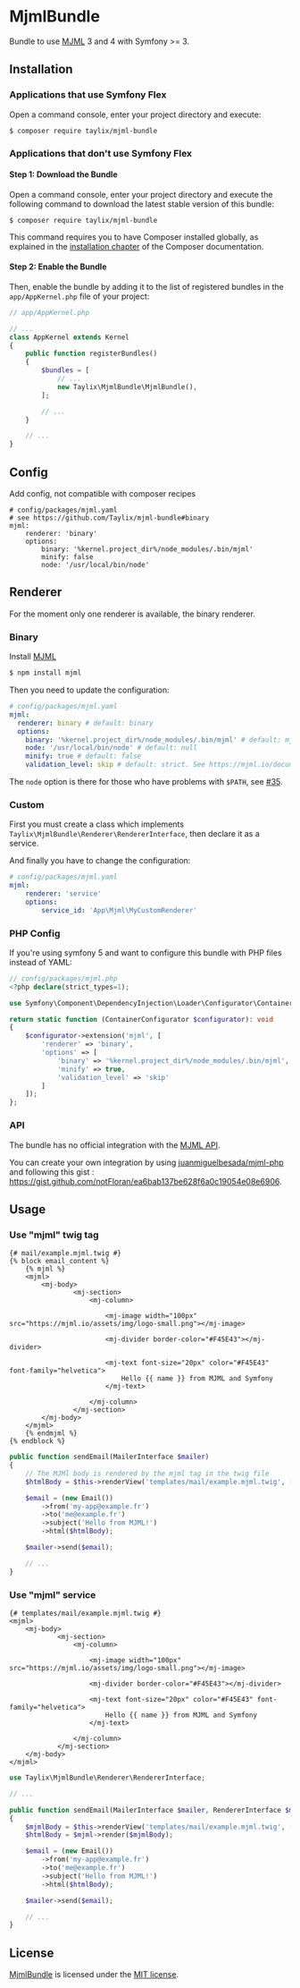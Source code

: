 # MjmlBundle

Bundle to use [MJML](https://mjml.io/) 3 and 4 with Symfony >= 3.

## Installation

### Applications that use Symfony Flex

Open a command console, enter your project directory and execute:

```console
$ composer require taylix/mjml-bundle
```

### Applications that don't use Symfony Flex

#### Step 1: Download the Bundle

Open a command console, enter your project directory and execute the
following command to download the latest stable version of this bundle:

```console
$ composer require taylix/mjml-bundle
```

This command requires you to have Composer installed globally, as explained
in the [installation chapter](https://getcomposer.org/doc/00-intro.md)
of the Composer documentation.

#### Step 2: Enable the Bundle

Then, enable the bundle by adding it to the list of registered bundles
in the `app/AppKernel.php` file of your project:

```php
// app/AppKernel.php

// ...
class AppKernel extends Kernel
{
    public function registerBundles()
    {
        $bundles = [
            // ...
            new Taylix\MjmlBundle\MjmlBundle(),
        ];

        // ...
    }

    // ...
}
```

## Config

Add config, not compatible with composer recipes

```
# config/packages/mjml.yaml
# see https://github.com/Taylix/mjml-bundle#binary
mjml:
    renderer: 'binary'
    options:
        binary: '%kernel.project_dir%/node_modules/.bin/mjml'
        minify: false
        node: '/usr/local/bin/node'
```

## Renderer

For the moment only one renderer is available, the binary renderer.

### Binary

Install [MJML](https://mjml.io)

```bash
$ npm install mjml
```

Then you need to update the configuration:

```yaml
# config/packages/mjml.yaml
mjml:
  renderer: binary # default: binary
  options:
    binary: '%kernel.project_dir%/node_modules/.bin/mjml' # default: mjml
    node: '/usr/local/bin/node' # default: null
    minify: true # default: false
    validation_level: skip # default: strict. See https://mjml.io/documentation/#validating-mjml
```

The `node` option is there for those who have problems with `$PATH`, see [#35](https://github.com/notFloran/mjml-bundle/issues/35).

### Custom

First you must create a class which implements `Taylix\MjmlBundle\Renderer\RendererInterface`, then declare it as a service.

And finally you have to change the configuration:

````yaml
# config/packages/mjml.yaml
mjml:
    renderer: 'service'
    options:
        service_id: 'App\Mjml\MyCustomRenderer'
````

### PHP Config

If you're using symfony 5 and want to configure this bundle with PHP files instead of YAML:

```php
// config/packages/mjml.php
<?php declare(strict_types=1);

use Symfony\Component\DependencyInjection\Loader\Configurator\ContainerConfigurator;

return static function (ContainerConfigurator $configurator): void
{
    $configurator->extension('mjml', [
        'renderer' => 'binary',
        'options' => [
            'binary' => '%kernel.project_dir%/node_modules/.bin/mjml',
            'minify' => true,
            'validation_level' => 'skip'
        ]
    ]);
};
```

### API

The bundle has no official integration with the [MJML API](https://mjml.io/api).

You can create your own integration by using [juanmiguelbesada/mjml-php](https://packagist.org/packages/juanmiguelbesada/mjml-php) and following this gist : https://gist.github.com/notFloran/ea6bab137be628f6a0c19054e08e6906.

## Usage

### Use "mjml" twig tag

```twig
{# mail/example.mjml.twig #}
{% block email_content %}
    {% mjml %}
    <mjml>
        <mj-body>
                <mj-section>
                    <mj-column>

                        <mj-image width="100px" src="https://mjml.io/assets/img/logo-small.png"></mj-image>

                        <mj-divider border-color="#F45E43"></mj-divider>

                        <mj-text font-size="20px" color="#F45E43" font-family="helvetica">
                            Hello {{ name }} from MJML and Symfony
                        </mj-text>

                    </mj-column>
                </mj-section>
        </mj-body>
    </mjml>
    {% endmjml %}
{% endblock %}
```

```php
public function sendEmail(MailerInterface $mailer)
{
    // The MJMl body is rendered by the mjml tag in the twig file
    $htmlBody = $this->renderView('templates/mail/example.mjml.twig', ['name' => 'Floran']);

    $email = (new Email())
        ->from('my-app@example.fr')
        ->to('me@example.fr')
        ->subject('Hello from MJML!')
        ->html($htmlBody);

    $mailer->send($email);

    // ...
}
```

### Use "mjml" service

```twig
{# templates/mail/example.mjml.twig #}
<mjml>
    <mj-body>
            <mj-section>
                <mj-column>

                    <mj-image width="100px" src="https://mjml.io/assets/img/logo-small.png"></mj-image>

                    <mj-divider border-color="#F45E43"></mj-divider>

                    <mj-text font-size="20px" color="#F45E43" font-family="helvetica">
                        Hello {{ name }} from MJML and Symfony
                    </mj-text>

                </mj-column>
            </mj-section>
    </mj-body>
</mjml>
```

```php
use Taylix\MjmlBundle\Renderer\RendererInterface;

// ...

public function sendEmail(MailerInterface $mailer, RendererInterface $mjml)
{
    $mjmlBody = $this->renderView('templates/mail/example.mjml.twig', ['name' => 'Floran']);
    $htmlBody = $mjml->render($mjmlBody);

    $email = (new Email())
        ->from('my-app@example.fr')
        ->to('me@example.fr')
        ->subject('Hello from MJML!')
        ->html($htmlBody);

    $mailer->send($email);

    // ...
}
```

## License

[MjmlBundle](https://github.com/taylix/mjml-bundle) is licensed under the [MIT license](LICENSE).
